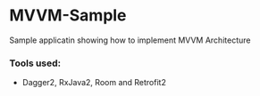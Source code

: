 # MVVM-Sample
Sample applicatin showing how to implement MVVM Architecture


### Tools used:

* Dagger2, RxJava2, Room and Retrofit2
